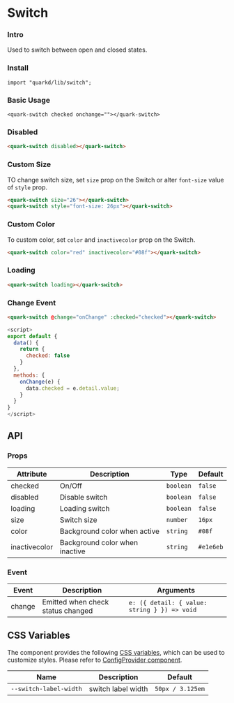 # Switch

### Intro

Used to switch between open and closed states.

### Install

```tsx
import "quarkd/lib/switch";
```

### Basic Usage

```
<quark-switch checked onchange=""></quark-switch>
```

### Disabled

```html
<quark-switch disabled></quark-switch>
```

### Custom Size

TO change switch size, set `size` prop on the Switch or alter `font-size` value of `style` prop.

```html
<quark-switch size="26"></quark-switch>
<quark-switch style="font-size: 26px"></quark-switch>
```

### Custom Color

To custom color, set `color` and `inactivecolor` prop on the Switch.

```html
<quark-switch color="red" inactivecolor="#08f"></quark-switch>
```

### Loading

```html
<quark-switch loading></quark-switch>
```

### Change Event

```html
<quark-switch @change="onChange" :checked="checked"></quark-switch>
```

```js
<script>
export default {
  data() {
    return {
      checked: false
    }
  },
  methods: {
    onChange(e) {
      data.checked = e.detail.value;
    }
  }
}
</script>
```

## API

### Props

| Attribute     | Description                    | Type      | Default   |
| ------------- | ------------------------------ | --------- | --------- |
| checked       | On/Off                         | `boolean` | `false`   |
| disabled      | Disable switch                 | `boolean` | `false`   |
| loading       | Loading switch                 | `boolean` | `false`   |
| size          | Switch size                    | `number`  | `16px`    |
| color         | Background color when active   | `string`  | `#08f`    |
| inactivecolor | Background color when inactive | `string`  | `#e1e6eb` |

### Event

| Event  | Description                       | Arguments                                    |
| ------ | --------------------------------- | -------------------------------------------- |
| change | Emitted when check status changed | `e: ({ detail: { value: string } }) => void` |

## CSS Variables

The component provides the following [CSS variables](https://developer.mozilla.org/zh-CN/docs/Web/CSS/Using_CSS_custom_properties), which can be used to customize styles. Please refer to [ConfigProvider component](#/zh-CN/guide/theme).

| Name                   | Description        | Default          |
| ---------------------- | ------------------ | ---------------- |
| `--switch-label-width` | switch label width | `50px / 3.125em` |
